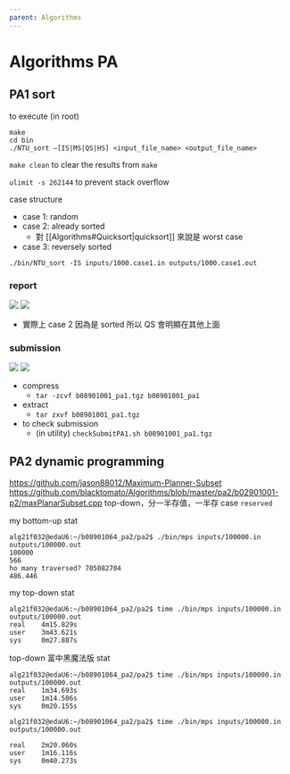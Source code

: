 ```yaml
---
parent: Algorithms
---
```

# Algorithms PA
## PA1 sort
to execute (in root)
```
make
cd bin
./NTU_sort –[IS|MS|QS|HS] <input_file_name> <output_file_name>
```
`make clean` to clear the results from `make` 

`ulimit -s 262144` to prevent stack overflow

case structure
- case 1: random
- case 2: already sorted
	- 對 [[Algorithms#Quicksort|quicksort]] 來說是 worst case
- case 3: reversely sorted

`./bin/NTU_sort -IS inputs/1000.case1.in outputs/1000.case1.out`

### report
![](https://i.imgur.com/dtXdJWj.png)
![](https://i.imgur.com/OV2ocET.png)
- 實際上 case 2 因為是 sorted 所以 QS 會明顯在其他上面

### submission
![](https://i.imgur.com/GQhb0FD.png)
![](https://i.imgur.com/loZL2eL.png)

- compress
	- `tar -zcvf b08901001_pa1.tgz b08901001_pa1`
- extract
	- `tar zxvf b08901001_pa1.tgz`
- to check submission
	- (in utility) `checkSubmitPA1.sh b08901001_pa1.tgz`


## PA2 dynamic programming
<https://github.com/jason88012/Maximum-Planner-Subset>
<https://github.com/blacktomato/Algorithms/blob/master/pa2/b02901001-p2/maxPlanarSubset.cpp>
top-down，分一半存值，一半存 case
`reserved`

my bottom-up stat
```
alg21f032@edaU6:~/b08901064_pa2/pa2$ ./bin/mps inputs/100000.in outputs/100000.out
100000
566
ho many traversed? 705082704
486.446
```

my top-down stat
```
alg21f032@edaU6:~/b08901064_pa2/pa2$ time ./bin/mps inputs/100000.in outputs/100000.out
real    4m15.829s
user    3m43.621s
sys     0m27.887s
```

top-down 富中黑魔法版 stat
```
alg21f032@edaU6:~/b08901064_pa2/pa2$ time ./bin/mps inputs/100000.in outputs/100000.out
real    1m34.693s
user    1m14.506s
sys     0m20.155s
```

```
alg21f032@edaU6:~/b08901064_pa2/pa2$ time ./bin/mps inputs/100000.in outputs/100000.out

real    2m20.060s
user    1m16.116s
sys     0m40.273s
```

